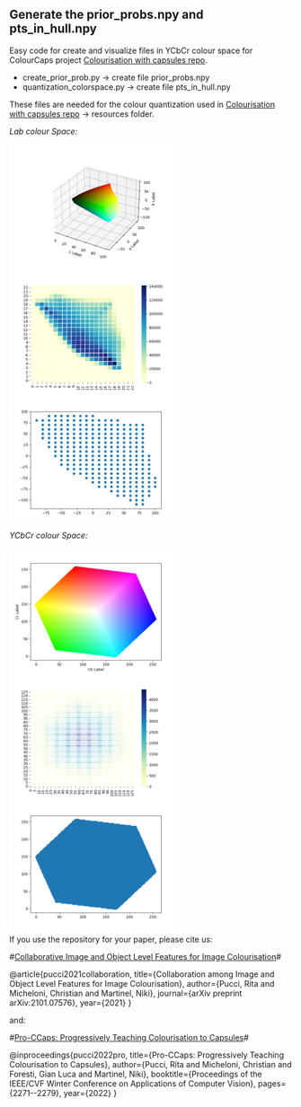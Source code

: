 ## Generate the  prior_probs.npy and pts_in_hull.npy
Easy code for create and visualize files in YCbCr colour space for ColourCaps project [Colourisation with capsules repo](https://github.com/Riretta/Colourisation_w_Capsules).
- create_prior_prob.py  -> create file prior_probs.npy
- quantization_colorspace.py -> create file pts_in_hull.npy

These files are needed for the colour quantization used in [Colourisation with capsules repo](https://github.com/Riretta/Colourisation_w_Capsules) -> resources folder.

*Lab colour Space:*

<img src="colour_space.png" width=300 align=center> <img src="cmap_colour_space.png" width=300 align=center> <img src="bin_space.png" width=300 align=center>

*YCbCr colour Space:*

<img src="colour_space_YCBCR.png" width=300 align=center> <img src="cmap_colour_space_YCBCR.png" width=300 align=center> <img src="bin_space_YCBCR.png" width=300 align=center>


If you use the repository for your paper, please cite us:

#[Collaborative Image and Object Level Features for Image Colourisation](https://openaccess.thecvf.com/content/CVPR2021W/WiCV/papers/Pucci_Collaborative_Image_and_Object_Level_Features_for_Image_Colourisation_CVPRW_2021_paper.pdf)#

@article{pucci2021collaboration,
  title={Collaboration among Image and Object Level Features for Image Colourisation},
  author={Pucci, Rita and Micheloni, Christian and Martinel, Niki},
  journal={arXiv preprint arXiv:2101.07576},
  year={2021}
}

and:

#[Pro-CCaps: Progressively Teaching Colourisation to Capsules](https://openaccess.thecvf.com/content/WACV2022/papers/Pucci_Pro-CCaps_Progressively_Teaching_Colourisation_to_Capsules_WACV_2022_paper.pdf)#

@inproceedings{pucci2022pro,
  title={Pro-CCaps: Progressively Teaching Colourisation to Capsules},
  author={Pucci, Rita and Micheloni, Christian and Foresti, Gian Luca and Martinel, Niki},
  booktitle={Proceedings of the IEEE/CVF Winter Conference on Applications of Computer Vision},
  pages={2271--2279},
  year={2022}
}



                                                                                                                         
                                                                                                                         
